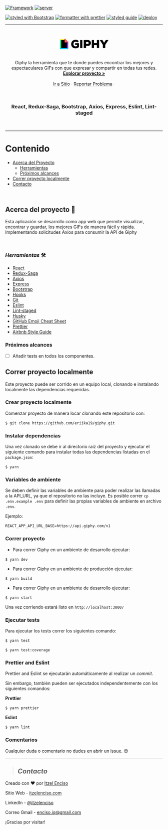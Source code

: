 [![Framework](https://img.shields.io/badge/Framework-React.js-important?style=plastic)](https://create-react-app.dev/docs)
[![server](https://img.shields.io/badge/server-express-yellow?style=plastic)](https://expressjs.com/)

[![styled with Bootstrap](https://img.shields.io/badge/styled-Bootstrap-blue?style=plastic)](https://reactstrap.github.io/)
[![formatter with prettier](https://img.shields.io/badge/formatter-prettier-blueviolet?style=plastic)](https://github.com/prettier/prettier)
[![styled guide](https://img.shields.io/badge/style_guide-Airbnb-violet?style=plastic)](https://github.com/airbnb/javascript)
[![deploy](https://img.shields.io/:deploy-Heroku-pink.svg?style=plastic)](https://devcenter.heroku.com/categories/reference)

---

<br />
<p align="center">
  <a href="https://gipphy.herokuapp.com">
    <img src="public/logo.png" alt="Logo" width="155">
  </a>
<br />
<br />
  <p align="center">
Giphy la herramienta que te donde puedes encontrar los mejores y espectaculares GIFs con que expresar y compartir en todas tus redes.   <br />
    <a href="https://github.com/eriika19/giphy/tree/master/src"><strong>Explorar proyecto »</strong></a>
    <br />
    <br />
    <a href="https://gipphy.herokuapp.com">Ir a Sitio</a>
    ·
    <a href="https://github.com/eriika19/giphy/issues">Reportar Problema</a>
    ·
  </p>
  <br />
</p>
 
 <h3 align="center"> React, Redux-Saga, Bootstrap, Axios, Express, Eslint, Lint-staged</h3>
 
 <br />

---

# Contenido

- [Acerca del Proyecto](#acerca-del-proyecto)
  - [Herramientas](#_herramientas_)
  - [Próximos alcances](#próximos-alcances)
- [Correr proyecto localmente](#correr-proyecto-localmente)
- [Contacto](#contacto)

 <br />

## Acerca del proyecto 🚀

Esta aplicación se desarrollo como app web que permite visualizar, encontrar y guardar, los mejores
GIFs de manera fácil y rápida. Implementando solicitudes Axios para consumir la API de Giphy

 <br />

### _*Herramientas*_ 🛠️

- [React](https://create-react-app.dev/docs)
- [Redux-Saga](https://github.com/bmealhouse/next-redux-saga)
- [Axios](https://github.com/axios/axios)
- [Express](https://expressjs.com/)
- [Bootstrap](https://reactstrap.github.io/)
- [Hooks](https://es.reactjs.org/docs/hooks-intro.html)
- [Git](https://git-scm.com/)
- [Eslint](https://eslint.org/)
- [Lint-staged](https://openbase.io/js/lint-staged)
- [Husky](https://github.com/typicode/husky)
- [GitHub Emoji Cheat Sheet](https://www.webpagefx.com/tools/emoji-cheat-sheet)
- [Prettier](https://github.com/prettier/prettier)
- [Airbnb Style Guide](https://github.com/airbnb/javascript)

### Próximos alcances

- [ ] Añadir tests en todos los componentes.

## Correr proyecto localmente

Este proyecto puede ser corrido en un equipo local, clonando e instalando localmente las
dependencias requeridas.

### Crear proyecto localmente

Comenzar proyecto de manera locar clonando este repositorio con:

```
$ git clone https://github.com/eriika19/giphy.git
```

### Instalar dependencias

Una vez clonado se debe ir al directorio raíz del proyecto y ejecutar el siguiente comando para
instalar todas las dependencias listadas en el `package.json`:

```
$ yarn
```

### Variables de ambiente

Se deben definir las variables de ambiente para poder realizar las llamadas a la API_URL, ya que el
repositorio no las incluye. Es posible correr `cp .env.example .env` para definir las propias
variables de ambiente en archivo `.env`.

Ejemplo:

```shell
REACT_APP_API_URL_BASE=https://api.giphy.com/v1
```

### Correr proyecto

- Para correr Giphy en un ambiente de desarrollo ejecutar:

```
$ yarn dev
```

- Para correr Giphy en un ambiente de producción ejecutar:

```
$ yarn build
```

- Para correr Giphy en un ambiente de desarrollo ejecutar:

```
$ yarn start
```

Una vez corriendo estará listo en `http://localhost:3000/`

### Ejecutar tests

Para ejecutar los tests correr los siguientes comando:

```
$ yarn test
```

```
$ yarn test:coverage
```

### Prettier and Eslint

Prettier and Eslint se ejecutarán automáticamente al realizar un _commit_.

Sin embargo, también pueden ser ejecutados independentemente con los siguientes comandos:

**Prettier**

```
$ yarn prettier
```

**Eslint**

```
$ yarn lint
```

### Comentarios

Cualquier duda o comentario no dudes en abrir un issue. 😊

---

> ## _Contacto_

Creado con ❤️ por [Itzel Enciso](https://github.com/eriika19)

Sitio Web - [itzelenciso.com](https://itzelenciso.com/)

LinkedIn - [@itzelenciso](https://www.linkedin.com/in/itzelenciso/)

Correo Gmail -
[enciso.iq@gmail.com](<mailto:enciso.iq@gmail.com?subject=Reclutamiento&body=¡Buen día! el motivo de contacto es:>)

¡Gracias por visitar!
